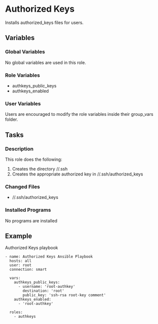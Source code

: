 # Authorized Keys
Installs authorized_keys files for users.

## Variables

### Global Variables
No global variables are used in this role.

### Role Variables
- authkeys_public_keys
- authkeys_enabled

### User Variables
Users are encouraged to modify the role variables inside their group_vars folder.

## Tasks

### Description
This role does the following:

1. Creates the directory /<user>/.ssh
1. Creates the appropriate authorized key in /<user>/.ssh/authorized_keys

### Changed Files
- /<user>/.ssh/authorized_keys

### Installed Programs
No programs are installed

## Example

Authorized Keys playbook

    - name: Authorized Keys Ansible Playbook
      hosts: all
      user: root
      connection: smart

      vars:
        authkeys_public_keys:
          - username: 'root-authkey'
            destination: 'root'
            public_key: 'ssh-rsa root-key comment'
        authkeys_enabled:
          - 'root-authkey'

      roles:
        - authkeys
